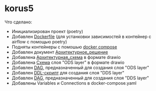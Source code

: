 # korus5

Что сделано:
- Инициализирован проект (poetry)
- Добавлен [Dockerfile](./Dockerfile) (для устанковки зависимостей в контейнер с airflow с помощью poetry)
- Подняты контейнеры с помошью [docker compose](./docker-compose.yaml)
- Добавлен документ [Архитектурное_решение](./documentation/architecture_solution.docx)
- Добавлена [Архитектурная_схема](./documentation/architecture_schema.drawio) в формате drawio
- Добавлена [Схема](./documentation/architecture_schema.drawio) слоя "ODS layer" в формате drawio
- Добавлен [DAG](./dags/ods_layer/ods_layer_transfer.py), предназначенный для создания слоя "ODS layer"
- Добавлен [DDL-скрипт](./dags/dds_layer/sql/create_schema.sql) для создания слоя "DDS layer"
- Добавлен [DAG](./dags/dds_layer/dds_layer_transfer.py), предназначенный для создания слоя "DDS layer"
- Добавлены Variables и Connections в docker-compose.yaml
